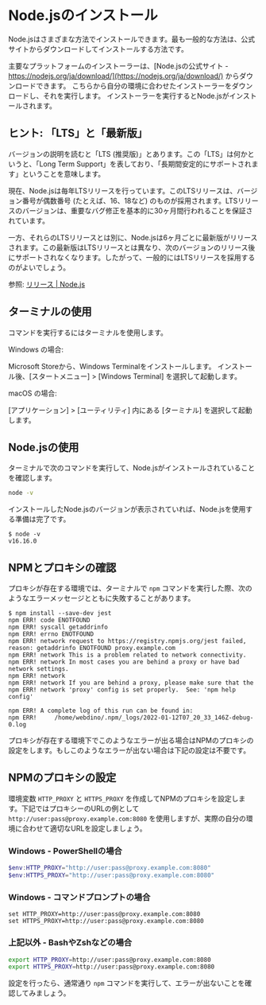 # Node.jsのインストール

Node.jsはさまざまな方法でインストールできます。最も一般的な方法は、公式サイトからダウンロードしてインストールする方法です。

主要なプラットフォームのインストーラーは、[Node.jsの公式サイト - https://nodejs.org/ja/download/](https://nodejs.org/ja/download/) からダウンロードできます。
こちらから自分の環境に合わせたインストーラーをダウンロードし、それを実行します。
インストーラーを実行するとNode.jsがインストールされます。

## ヒント: 「LTS」と「最新版」

バージョンの説明を読むと「LTS (推奨版)」とあります。この「LTS」は何かというと、「Long Term Support」を表しており、「長期間安定的にサポートされます」ということを意味します。

現在、Node.jsは毎年LTSリリースを行っています。このLTSリリースは、バージョン番号が偶数番号 (たとえば、16、18など) のものが採用されます。LTSリリースのバージョンは、重要なバグ修正を基本的に30ヶ月間行われることを保証されています。

一方、それらのLTSリリースとは別に、Node.jsは6ヶ月ごとに最新版がリリースされます。この最新版はLTSリリースとは異なり、次のバージョンのリリース後にサポートされなくなります。したがって、一般的にはLTSリリースを採用するのがよいでしょう。

参照: [リリース | Node.js](https://nodejs.org/ja/about/releases/)

## ターミナルの使用

コマンドを実行するにはターミナルを使用します。

Windows の場合:

Microsoft Storeから、Windows Terminalをインストールします。
インストール後、[スタートメニュー] > [Windows Terminal] を選択して起動します。

macOS の場合:

[アプリケーション] > [ユーティリティ] 内にある [ターミナル] を選択して起動します。

## Node.jsの使用

ターミナルで次のコマンドを実行して、Node.jsがインストールされていることを確認します。

```bash
node -v
```

インストールしたNode.jsのバージョンが表示されていれば、Node.jsを使用する準備は完了です。

```console
$ node -v
v16.16.0
```

## NPMとプロキシの確認

プロキシが存在する環境では、ターミナルで `npm` コマンドを実行した際、次のようなエラーメッセージとともに失敗することがあります。

```console
$ npm install --save-dev jest
npm ERR! code ENOTFOUND
npm ERR! syscall getaddrinfo
npm ERR! errno ENOTFOUND
npm ERR! network request to https://registry.npmjs.org/jest failed, reason: getaddrinfo ENOTFOUND proxy.example.com
npm ERR! network This is a problem related to network connectivity.
npm ERR! network In most cases you are behind a proxy or have bad network settings.
npm ERR! network
npm ERR! network If you are behind a proxy, please make sure that the
npm ERR! network 'proxy' config is set properly.  See: 'npm help config'

npm ERR! A complete log of this run can be found in:
npm ERR!     /home/webdino/.npm/_logs/2022-01-12T07_20_33_146Z-debug-0.log
```

プロキシが存在する環境下でこのようなエラーが出る場合はNPMのプロキシの設定をします。もしこのようなエラーが出ない場合は下記の設定は不要です。

## NPMのプロキシの設定

環境変数 `HTTP_PROXY` と `HTTPS_PROXY` を作成してNPMのプロキシを設定します。下記ではプロキシーのURLの例として `http://user:pass@proxy.example.com:8080` を使用しますが、実際の自分の環境に合わせて適切なURLを設定しましょう。

### Windows - PowerShellの場合

```powershell
$env:HTTP_PROXY="http://user:pass@proxy.example.com:8080"
$env:HTTPS_PROXY="http://user:pass@proxy.example.com:8080"
```

### Windows - コマンドプロンプトの場合

```
set HTTP_PROXY=http://user:pass@proxy.example.com:8080
set HTTPS_PROXY=http://user:pass@proxy.example.com:8080
```

### 上記以外 - BashやZshなどの場合

```bash
export HTTP_PROXY=http://user:pass@proxy.example.com:8080
export HTTPS_PROXY=http://user:pass@proxy.example.com:8080
```

設定を行ったら、通常通り `npm` コマンドを実行して、エラーが出ないことを確認してみましょう。
